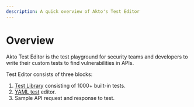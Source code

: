 ```yaml
---
description: A quick overview of Akto's Test Editor
---
```


# Overview

Akto Test Editor is the test playground for security teams and developers to write their custom tests to find vulnerabilities in APIs.

Test Editor consists of three blocks:

1. [Test Library](test-library.md) consisting of 1000+ built-in tests.
2. [YAML test](test-yaml.md) editor.
3. Sample API request and response to test.

<figure><img src="../../.gitbook/assets/Test Editor.png" alt=""><figcaption></figcaption></figure>
